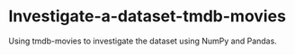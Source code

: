 # Investigate-a-dataset-tmdb-movies
Using tmdb-movies to investigate the dataset using NumPy and Pandas.
